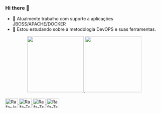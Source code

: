 ### Hi there 👋


- 🔭 Atualmente trabalho com suporte a aplicações JBOSS/APACHE/DOCKER
- 🌱 Estou estudando sobre a metodologia DevOPS e suas ferramentas.


<div align="center">
  <a href="https://github.com/deivid123-skcet">
  <img height="180em" src="https://github-readme-stats.vercel.app/api?username=deivid123-skcet&show_icons=true&theme=dark&include_all_commits=true&count_private=true"/>
  <img height="180em" src="https://github-readme-stats.vercel.app/api/top-langs/?username=deivid123-skcet&layout=compact&langs_count=7&theme=dark"/>
</div>
  
  <div style="display: inline_block"><br>
  <img align="center" alt="Rafa-Js" height="30" width="40" src="https://cdn.jsdelivr.net/gh/devicons/devicon/icons/docker/docker-original-wordmark.svg">
  <img align="center" alt="Rafa-Ts" height="30" width="40" src="https://cdn.jsdelivr.net/gh/devicons/devicon/icons/ruby/ruby-plain.svg">
  <img align="center" alt="Rafa-Ts" height="30" width="40" src="https://cdn.jsdelivr.net/gh/devicons/devicon/icons/vagrant/vagrant-original.svg">
    <img align="center" alt="Rafa-Ts" height="30" width="40" src="https://cdn.jsdelivr.net/gh/devicons/devicon/icons/bash/bash-original.svg">
</div>
  
  
